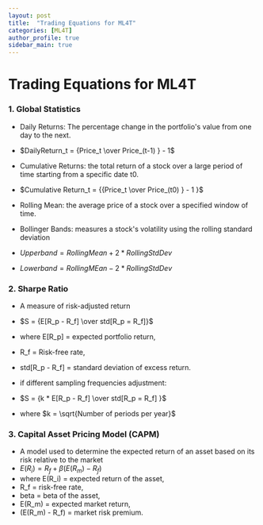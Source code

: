 ```yaml
---
layout: post
title:  "Trading Equations for ML4T"
categories: [ML4T]
author_profile: true
sidebar_main: true
---
```


# Trading Equations for ML4T
  
### 1. Global Statistics

* Daily Returns: The percentage change in the portfolio's value from one day to the next.
* $DailyReturn_t = {Price_t \over Price_(t-1) } - 1$

* Cumulative Returns: the total return of a stock over a large period of time starting from a specific date t0.
* $Cumulative Return_t = {{Price_t \over Price_(t0) } - 1 }$

* Rolling Mean: the average price of a stock over a specified window of time.

* Bollinger Bands: measures a stock's volatility using the rolling standard deviation
* $Upper band = {Rolling Mean + 2 * Rolling Std Dev }$
* $Lower band = {Rolling MEan - 2 * Rolling Std Dev }$


### 2. Sharpe Ratio

* A measure of risk-adjusted return
* $S = {E[R_p - R_f] \over std[R_p = R_f]}$
* where E[R_p] = expected portfolio return,
* R_f = Risk-free rate,
* std[R_p - R_f] = standard deviation of excess return.

* if different sampling frequencies adjustment:
* $S = {k * E[R_p - R_f] \over std[R_p = R_f] }$
* where $k = \sqrt{Number of periods per year}$


### 3. Capital Asset Pricing Model (CAPM)

* A model used to determine the expected return of an asset based on its risk relative to the market
* $E(R_i) = {R_f + \beta{(E(R_m) - R_f)}}$
* where E(R_i) = expected return of the asset,
* R_f = risk-free rate,
* beta = beta of the asset,
* E(R_m) = expected market return,
* (E(R_m) - R_f) = market risk premium.


